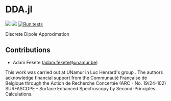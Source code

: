 # DDA.jl

[![](https://img.shields.io/badge/docs-stable-blue.svg)](https://fekad.github.io/DDA.jl/)
[![](https://img.shields.io/badge/docs-dev-blue.svg)](https://fekad.github.io/DDA.jl/dev)
[![Run tests](https://github.com/fekad/DDA.jl/actions/workflows/test.yml/badge.svg)](https://github.com/fekad/DDA.jl/actions/workflows/test.yml)


Discrete Dipole Approximation


## Contributions

- Adam Fekete (adam.fekete@unamur.be)

This work was carried out at UNamur in Luc Henrard's group . The authors acknowledge financial support from the Communauté Française de Belgique through the Action de Recherche Concertée (ARC - No. 19/24-102)
SURFASCOPE - Surface Enhanced Spectroscopy by Second-Principles Calculations.

